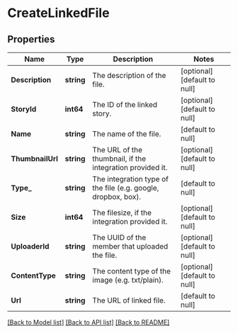 # CreateLinkedFile

## Properties
Name | Type | Description | Notes
------------ | ------------- | ------------- | -------------
**Description** | **string** | The description of the file. | [optional] [default to null]
**StoryId** | **int64** | The ID of the linked story. | [optional] [default to null]
**Name** | **string** | The name of the file. | [default to null]
**ThumbnailUrl** | **string** | The URL of the thumbnail, if the integration provided it. | [optional] [default to null]
**Type_** | **string** | The integration type of the file (e.g. google, dropbox, box). | [default to null]
**Size** | **int64** | The filesize, if the integration provided it. | [optional] [default to null]
**UploaderId** | **string** | The UUID of the member that uploaded the file. | [optional] [default to null]
**ContentType** | **string** | The content type of the image (e.g. txt/plain). | [optional] [default to null]
**Url** | **string** | The URL of linked file. | [default to null]

[[Back to Model list]](../README.md#documentation-for-models) [[Back to API list]](../README.md#documentation-for-api-endpoints) [[Back to README]](../README.md)

